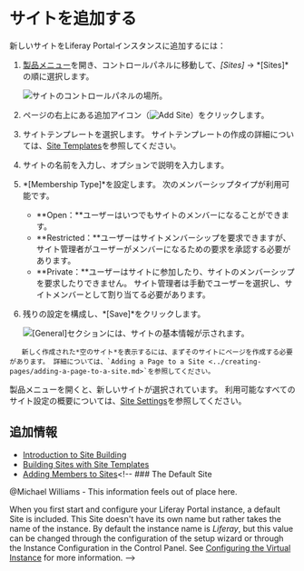 # サイトを追加する

新しいサイトをLiferay Portalインスタンスに追加するには：

1.  [製品メニュー](../../getting-started/navigating-dxp.md)を開き、コントロールパネルに移動して、*[Sites]* → *[Sites]*の順に選択します。

    ![サイトのコントロールパネルの場所。](./adding-a-site/images/02.png)

2.  ページの右上にある追加アイコン（![Add Site](../../images/icon-add.png)）をクリックします。

3.  サイトテンプレートを選択します。 サイトテンプレートの作成の詳細については、[Site Templates](./building-sites-with-site-templates.md)を参照してください。

4.  サイトの名前を入力し、オプションで説明を入力します。

5.  *[Membership Type]*を設定します。 次のメンバーシップタイプが利用可能です。 <!-- What does it mean for a user to be a member of a site? What abilities/permissions does that typically confer? To answer that question it probably doesn't make sense here, but should link to another article, potentially, "Understanding Site Membership" -->
    
      - **Open：**ユーザーはいつでもサイトのメンバーになることができます。
      - **Restricted：**ユーザーはサイトメンバーシップを要求できますが、サイト管理者がユーザーがメンバーになるための要求を承認する必要があります。
      - **Private：**ユーザーはサイトに参加したり、サイトのメンバーシップを要求したりできません。 サイト管理者は手動でユーザーを選択し、サイトメンバーとして割り当てる必要があります。

6.  残りの設定を構成し、*[Save]*をクリックします。

    ![[General]セクションには、サイトの基本情報が示されます。](./adding-a-site/images/01.png)

``` tip::
   新しく作成された*空のサイト*を表示するには、まずそのサイトにページを作成する必要があります。 詳細については、`Adding a Page to a Site <../creating-pages/adding-a-page-to-a-site.md>`を参照してください。
```

製品メニューを開くと、新しいサイトが選択されています。 利用可能なすべてのサイト設定の概要については、[Site Settings](../06-site-settings/README.md)を参照してください。

## 追加情報

  - [Introduction to Site Building](../introduction-to-site-building.md)
  - [Building Sites with Site Templates](./building-sites-with-site-templates.md)
  - [Adding Members to Sites](./adding-members-to-sites.md)<!-- ### The Default Site

@Michael Williams - This information feels out of place here.

When you first start and configure your Liferay Portal instance, a default Site is included. This Site doesn't have its own name but rather takes the name of the instance. By default the instance name is *Liferay*, but this value can be changed through the configuration of the setup wizard or through the Instance Configuration in the Control Panel. See [Configuring the Virtual Instance](TODO) for more information. -->
